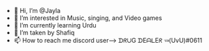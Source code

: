 - 👋 Hi, I’m @Jayla
- 👀 I’m interested in Music, singing, and Video games
- 🌱 I’m currently learning Urdu 
- 💞️ I’m taken by Shafiq
- 📫 How to reach me discord user--> ᗪᖇᑌG ᗪEᗩᒪEᖇ  ☜(UvU)#0611

<!---
Jayla/Jayla is a ✨ special ✨ repository because its `README.md` (this file) appears on your GitHub profile.
You can click the Preview link to take a look at your changes.
--->
